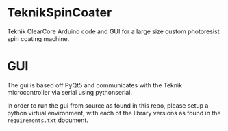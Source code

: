 # TeknikSpinCoater
Teknik ClearCore Arduino code and GUI for a large size custom photoresist
spin coating machine.

# GUI
The gui is based off PyQt5 and communicates with the Teknik microcontroller via
serial using pythonserial.

In order to run the gui from source as found in this repo, please setup a python
virtual environment, with each of the library versions as found in the
`requirements.txt` document.


